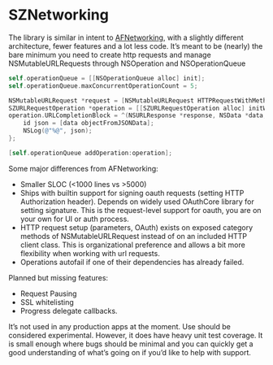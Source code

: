 SZNetworking
============

The library is similar in intent to
[AFNetworking](https://github.com/AFNetworking/AFNetworking), with a slightly
different architecture, fewer features and a lot less code. It’s meant to be
(nearly) the bare minimum you need to create http requests and manage
NSMutableURLRequests through NSOperation and NSOperationQueue

``` objective-c
self.operationQueue = [[NSOperationQueue alloc] init];
self.operationQueue.maxConcurrentOperationCount = 5;

NSMutableURLRequest *request = [NSMutableURLRequest HTTPRequestWithMethod:@"GET" scheme:@"http" host:@"alpha-api.app.net" path:@"/stream/0/posts/stream/global" parameters:nil];
SZURLRequestOperation *operation = [[SZURLRequestOperation alloc] initWithURLRequest:request];
operation.URLCompletionBlock = ^(NSURLResponse *response, NSData *data, NSError *error) {
    id json = [data objectFromJSONData];
    NSLog(@"%@", json);
};

[self.operationQueue addOperation:operation];
```

Some major differences from AFNetworking:

- Smaller SLOC (<1000 lines vs >5000)
- Ships with builtin support for signing oauth requests (setting HTTP
Authorization header).  Depends on widely used OAuthCore library for setting
signature.  This is the request-level support for oauth, you are on your own
for UI or auth process.
- HTTP request setup (parameters, OAuth) exists on exposed category methods of NSMutableURLRequest
instead of on an included HTTP client class. This is organizational preference and allows
a bit more flexibility when working with url requests.
- Operations autofail if one of their dependencies has already failed.

Planned but missing features:

- Request Pausing
- SSL whitelisting
- Progress delegate callbacks.

It’s not used in any production apps at the moment. Use should be considered
experimental. However, it does have heavy unit test coverage. It is small
enough where bugs should be minimal and you can quickly get a good
understanding of what’s going on if you’d like to help with support. 
